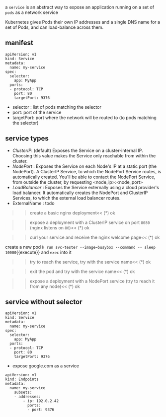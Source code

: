 a `service` is an abstract way to expose an application running on a set of `pods` as a network service

Kubernetes gives Pods their own IP addresses and a single DNS name for a set of Pods, and can load-balance across them.

## manifest

```
apiVersion: v1
kind: Service
metadata:
  name: my-service
spec:
  selector:
    app: MyApp
  ports:
  - protocol: TCP
    port: 80
    targetPort: 9376
```

- selector : list of pods matching the selector
- port: port of the service
- targetPort: port where the network will be routed to (to pods matching the selector)

## service types

- _ClusterIP_: (default) Exposes the Service on a cluster-internal IP. Choosing this value makes the Service only reachable from within the cluster.
- _NodePort_ : Exposes the Service on each Node's IP at a static port (the NodePort). A ClusterIP Service, to which the NodePort Service routes, is automatically created. You'll be able to contact the NodePort Service, from outside the cluster, by requesting <node_ip>:<node_port>
- _LoadBalancer_ : Exposes the Service externally using a cloud provider's load balancer. It automatically creates the NodePort and ClusterIP Services, to which the external load balancer routes.
- ExternalName : todo

>>create a basic nginx deployment<<
(*) ok 

>>expose a deployment with a ClusterIP service on port `8080` (nginx listens on `80`)<<
(*) ok 

>>curl your service and receive the nginx welcome page<<
(*) ok 

create a new pod `k run svc-tester --image=busybox --command -- sleep 10000`{{execute}} and `exec` into it

>>try to reach the service, try with the service name<<
(*) ok 

>>exit the pod and try with the service name<<
(*) ok 

>>expose a deployment with a NodePort service (try to reach it from any node)<<
(*) ok 

## service without selector

```
apiVersion: v1
kind: Service
metadata:
  name: my-service
spec:
  selector:
    app: MyApp
  ports:
  - protocol: TCP
    port: 80
    targetPort: 9376

```

- expose google.com as a service

```
apiVersion: v1
kind: Endpoints
metadata:
  name: my-service
    subsets:
    - addresses:
        - ip: 192.0.2.42
          ports:
          - port: 9376
```

